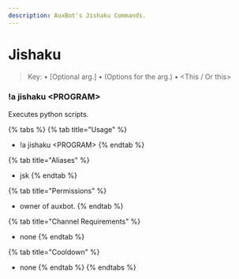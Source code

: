 ```yaml
---
description: AuxBot's Jishaku Commands.
---
```


# Jishaku

> Key:  • \[Optional arg.\] • \(Options for the arg.\) • &lt;This / Or this&gt;

### !a jishaku &lt;PROGRAM&gt;

Executes python scripts.

{% tabs %}
{% tab title="Usage" %}
* !a jishaku &lt;PROGRAM&gt;
{% endtab %}

{% tab title="Aliases" %}
* jsk
{% endtab %}

{% tab title="Permissions" %}
* owner of auxbot.
{% endtab %}

{% tab title="Channel Requirements" %}
* none
{% endtab %}

{% tab title="Cooldown" %}
* none
{% endtab %}
{% endtabs %}

### 

